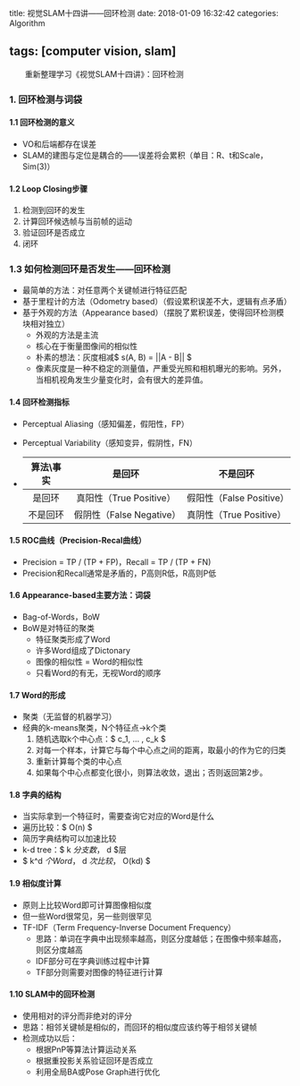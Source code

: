 title: 视觉SLAM十四讲——回环检测
date: 2018-01-09 16:32:42
categories: Algorithm

tags: [computer vision, slam]
---
　　重新整理学习《视觉SLAM十四讲》：回环检测
<!-- more -->

### 1. 回环检测与词袋

#### 1.1 回环检测的意义

- VO和后端都存在误差
- SLAM的建图与定位是耦合的——误差将会累积（单目：R、t和Scale，Sim(3)）

#### 1.2 Loop Closing步骤

1. 检测到回环的发生
2. 计算回环候选帧与当前帧的运动
3. 验证回环是否成立
4. 闭环

### 1.3 如何检测回环是否发生——回环检测

- 最简单的方法：对任意两个关键帧进行特征匹配
- 基于里程计的方法（Odometry based）（假设累积误差不大，逻辑有点矛盾）
- 基于外观的方法（Appearance based）（摆脱了累积误差，使得回环检测模块相对独立）
  - 外观的方法是主流
  - 核心在于衡量图像间的相似性
  - 朴素的想法：灰度相减$ s(A, B) = ||A - B|| $
  - 像素灰度是一种不稳定的测量值，严重受光照和相机曝光的影响。另外，当相机视角发生少量变化时，会有很大的差异值。

#### 1.4 回环检测指标

- Perceptual Aliasing（感知偏差，假阳性，FP）

- Perceptual Variability（感知变异，假阴性，FN）

- | 算法\事实 |          是回环          |         不是回环         |
  | :-------: | :----------------------: | :----------------------: |
  |  是回环   | 真阳性（True Positive）  | 假阳性（False Positive） |
  | 不是回环  | 假阴性（False Negative） | 真阴性（True Positive）  |

#### 1.5 ROC曲线（Precision-Recal曲线）

- Precision = TP / (TP + FP)，Recall = TP / (TP + FN)
- Precision和Recall通常是矛盾的，P高则R低，R高则P低

#### 1.6 Appearance-based主要方法：词袋

- Bag-of-Words，BoW
- BoW是对特征的聚类
  - 特征聚类形成了Word
  - 许多Word组成了Dictonary
  - 图像的相似性 = Word的相似性
  - 只看Word的有无，无视Word的顺序

#### 1.7 Word的形成

- 聚类（无监督的机器学习）
- 经典的k-means聚类，N个特征点->k个类
  1. 随机选取k个中心点：$ c_1, … , c_k $
  2. 对每一个样本，计算它与每个中心点之间的距离，取最小的作为它的归类
  3. 重新计算每个类的中心点
  4. 如果每个中心点都变化很小，则算法收敛，退出；否则返回第2步。

#### 1.8 字典的结构

- 当实际拿到一个特征时，需要查询它对应的Word是什么
- 遍历比较：$ O(n) $
- 简历字典结构可以加速比较
- k-d tree：$ k $分支数，$ d $层
- $ k^d $个Word，$ d $次比较，$ O(kd) $

#### 1.9 相似度计算

- 原则上比较Word即可计算图像相似度
- 但一些Word很常见，另一些则很罕见
- TF-IDF（Term Frequency-Inverse Document Frequency）
  - 思路：单词在字典中出现频率越高，则区分度越低；在图像中频率越高，则区分度越高
  - IDF部分可在字典训练过程中计算
  - TF部分则需要对图像的特征进行计算

#### 1.10 SLAM中的回环检测

- 使用相对的评分而非绝对的评分
- 思路：相邻关键帧是相似的，而回环的相似度应该约等于相邻关键帧
- 检测成功以后：
  - 根据PnP等算法计算运动关系
  - 根据重投影关系验证回环是否成立
  - 利用全局BA或Pose Graph进行优化